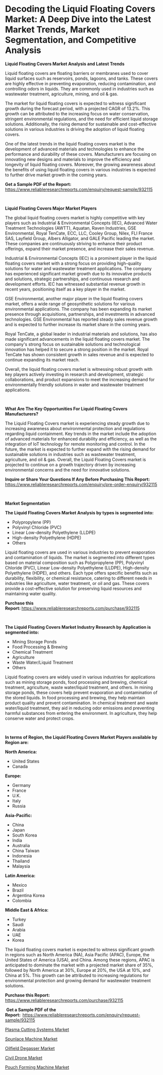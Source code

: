 <p><h1>Decoding the Liquid Floating Covers Market: A Deep Dive into the Latest Market Trends, Market Segmentation, and Competitive Analysis</h1></p><p><strong>Liquid Floating Covers Market Analysis and Latest Trends</strong></p>
<p><p>Liquid floating covers are floating barriers or membranes used to cover liquid surfaces such as reservoirs, ponds, lagoons, and tanks. These covers are highly effective in preventing evaporation, reducing contamination, and controlling odors in liquids. They are commonly used in industries such as wastewater treatment, agriculture, mining, and oil & gas.</p><p>The market for liquid floating covers is expected to witness significant growth during the forecast period, with a projected CAGR of 13.2%. This growth can be attributed to the increasing focus on water conservation, stringent environmental regulations, and the need for efficient liquid storage solutions. Additionally, the rising demand for sustainable and cost-effective solutions in various industries is driving the adoption of liquid floating covers.</p><p>One of the latest trends in the liquid floating covers market is the development of advanced materials and technologies to enhance the performance and durability of these covers. Manufacturers are focusing on innovating new designs and materials to improve the efficiency and longevity of liquid floating covers. Moreover, the growing awareness about the benefits of using liquid floating covers in various industries is expected to further drive market growth in the coming years.</p></p>
<p><strong>Get a Sample PDF of the Report:&nbsp;</strong> <a href="https://www.reliableresearchreports.com/enquiry/request-sample/932115">https://www.reliableresearchreports.com/enquiry/request-sample/932115</a></p>
<p>&nbsp;</p>
<p><strong>Liquid Floating Covers Major Market Players</strong></p>
<p><p>The global liquid floating covers market is highly competitive with key players such as Industrial & Environmental Concepts (IEC), Advanced Water Treatment Technologies (AWTT), Aquatan, Raven Industries, GSE Environmental, Royal TenCate, ECC, LLC, Cooley Group, Nilex, FLI France SAS, Layfield Group, Albers Alligator, and GALE Pacific leading the market. These companies are continuously striving to enhance their product offerings, expand their market presence, and increase their sales revenue.</p><p>Industrial & Environmental Concepts (IEC) is a prominent player in the liquid floating covers market with a strong focus on providing high-quality solutions for water and wastewater treatment applications. The company has experienced significant market growth due to its innovative products and solutions, strategic partnerships, and continuous research and development efforts. IEC has witnessed substantial revenue growth in recent years, positioning itself as a key player in the market.</p><p>GSE Environmental, another major player in the liquid floating covers market, offers a wide range of geosynthetic solutions for various environmental applications. The company has been expanding its market presence through acquisitions, partnerships, and investments in advanced technologies. GSE Environmental has reported steady sales revenue growth and is expected to further increase its market share in the coming years.</p><p>Royal TenCate, a global leader in industrial materials and solutions, has also made significant advancements in the liquid floating covers market. The company's strong focus on sustainable solutions and technological innovation has helped it to secure a strong position in the market. Royal TenCate has shown consistent growth in sales revenue and is expected to continue expanding its market reach.</p><p>Overall, the liquid floating covers market is witnessing robust growth with key players actively investing in research and development, strategic collaborations, and product expansions to meet the increasing demand for environmentally friendly solutions in water and wastewater treatment applications.</p></p>
<p>&nbsp;</p>
<p><strong>What Are The Key Opportunities For Liquid Floating Covers Manufacturers?</strong></p>
<p><p>The Liquid Floating Covers market is experiencing steady growth due to increasing awareness about environmental protection and regulations regarding liquid containment. Key trends in the market include the adoption of advanced materials for enhanced durability and efficiency, as well as the integration of IoT technology for remote monitoring and control. In the future, the market is expected to further expand with the rising demand for sustainable solutions in industries such as wastewater treatment, agriculture, and oil & gas. Overall, the Liquid Floating Covers market is projected to continue on a growth trajectory driven by increasing environmental concerns and the need for innovative solutions.</p></p>
<p><strong>Inquire or Share Your Questions If Any Before Purchasing This Report:</strong> <a href="https://www.reliableresearchreports.com/enquiry/pre-order-enquiry/932115">https://www.reliableresearchreports.com/enquiry/pre-order-enquiry/932115</a></p>
<p>&nbsp;</p>
<p><strong>Market Segmentation</strong></p>
<p><strong>The Liquid Floating Covers Market Analysis by types is segmented into:</strong></p>
<p><ul><li>Polypropylene (PP)</li><li>Polyvinyl Chloride (PVC)</li><li>Linear Low-density Polyethylene (LLDPE)</li><li>High-density Polyethylene (HDPE)</li><li>Others</li></ul></p>
<p><p>Liquid floating covers are used in various industries to prevent evaporation and contamination of liquids. The market is segmented into different types based on material composition such as Polypropylene (PP), Polyvinyl Chloride (PVC), Linear Low-density Polyethylene (LLDPE), High-density Polyethylene (HDPE), and others. Each type offers specific benefits such as durability, flexibility, or chemical resistance, catering to different needs in industries like agriculture, water treatment, or oil and gas. These covers provide a cost-effective solution for preserving liquid resources and maintaining water quality.</p></p>
<p><strong>Purchase this Report:&nbsp;</strong><a href="https://www.reliableresearchreports.com/purchase/932115">https://www.reliableresearchreports.com/purchase/932115</a></p>
<p>&nbsp;</p>
<p><strong>The Liquid Floating Covers Market Industry Research by Application is segmented into:</strong></p>
<p><ul><li>Mining Storage Ponds</li><li>Food Processing & Brewing</li><li>Chemical Treatment</li><li>Agriculture</li><li>Waste Water/Liquid Treatment</li><li>Others</li></ul></p>
<p><p>Liquid floating covers are widely used in various industries for applications such as mining storage ponds, food processing and brewing, chemical treatment, agriculture, waste water/liquid treatment, and others. In mining storage ponds, these covers help prevent evaporation and contamination of the stored liquids. In food processing and brewing, they help maintain product quality and prevent contamination. In chemical treatment and waste water/liquid treatment, they aid in reducing odor emissions and preventing harmful substances from entering the environment. In agriculture, they help conserve water and protect crops.</p></p>
<p>&nbsp;</p>
<p><strong>In terms of Region, the Liquid Floating Covers Market Players available by Region are:</strong></p>
<p>
    <p> <strong> North America: </strong>
        <ul>
            <li>United States</li>
            <li>Canada</li>
        </ul>
        </p> 
    <p> <strong> Europe: </strong>
        <ul>
            <li>Germany</li>
            <li>France</li>
            <li>U.K.</li>
            <li>Italy</li>
            <li>Russia</li>
        </ul>
        </p> 
    <p> <strong> Asia-Pacific: </strong>
        <ul>
            <li>China</li>
            <li>Japan</li>
            <li>South Korea</li>
            <li>India</li>
            <li>Australia</li>
            <li>China Taiwan</li>
            <li>Indonesia</li>
            <li>Thailand</li>
            <li>Malaysia</li>
        </ul>
        </p> 
    <p> <strong> Latin America: </strong>
        <ul>
            <li>Mexico</li>
            <li>Brazil</li>
            <li>Argentina Korea</li>
            <li>Colombia</li>
        </ul>
        </p> 
    <p> <strong> Middle East & Africa: </strong>
        <ul>
            <li>Turkey</li>
            <li>Saudi</li>
            <li>Arabia</li>
            <li>UAE</li>
            <li>Korea</li>
        </ul>
    </p>
    </p>
<p><p>The liquid floating covers market is expected to witness significant growth in regions such as North America (NA), Asia Pacific (APAC), Europe, the United States of America (USA), and China. Among these regions, APAC is anticipated to dominate the market with a projected market share of 35%, followed by North America at 30%, Europe at 20%, the USA at 10%, and China at 5%. This growth can be attributed to increasing regulations for environmental protection and growing demand for wastewater treatment solutions.</p></p>
<p><strong>Purchase this Report: </strong><a href="https://www.reliableresearchreports.com/purchase/932115">https://www.reliableresearchreports.com/purchase/932115</a></p>
<p>&nbsp;<strong>Get a Sample PDF of the Report:&nbsp;&nbsp;</strong><a href="https://www.reliableresearchreports.com/enquiry/request-sample/932115">https://www.reliableresearchreports.com/enquiry/request-sample/932115</a></p>
<p><strong></strong></p>
<p><p><a href="https://medium.com/@fernjenkins4565/plasma-cutting-systems-market-size-and-market-trends-complete-industry-overview-2024-to-2031-28aefbac86ea">Plasma Cutting Systems Market</a></p><p><a href="https://medium.com/@aleenstokes34346/spunlace-machine-market-outlook-industry-overview-and-forecast-2024-to-2031-f5210e7f1304">Spunlace Machine Market</a></p><p><a href="https://medium.com/@aleenstokes34346/oilfield-degasser-market-size-market-outlook-and-market-forecast-2024-to-2031-06b4a2957fa8">Oilfield Degasser Market</a></p><p><a href="https://medium.com/@aleenstokes34346/civil-drone-market-analysis-its-cagr-market-segmentation-and-global-industry-overview-709b879e7461">Civil Drone Market</a></p><p><a href="https://medium.com/@fernjenkins4565/pouch-forming-machine-market-insight-market-trends-growth-forecasted-from-2024-to-2031-f380bed1d805">Pouch Forming Machine Market</a></p></p>